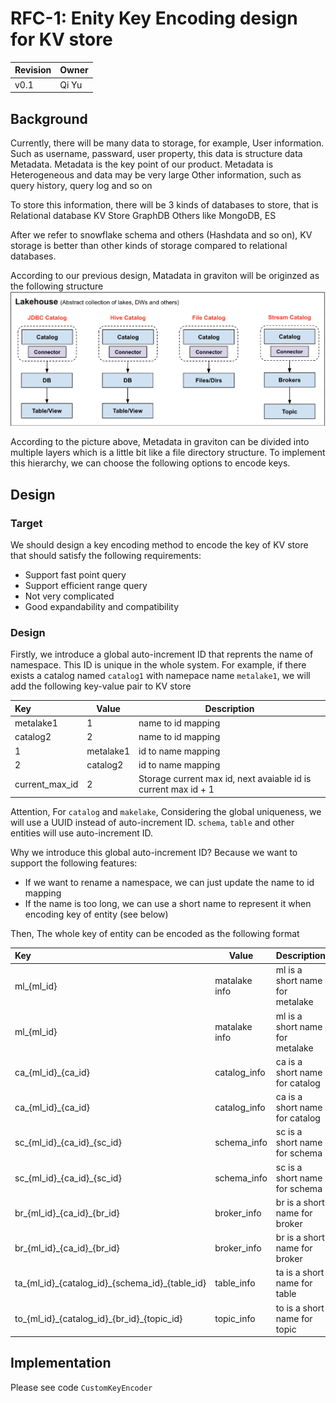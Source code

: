 <!--
  Copyright 2023 Datastrato.
  This software is licensed under the Apache License version 2.
-->

# RFC-1: Enity Key Encoding design for KV store

| Revision | Owner |
| :------- |-------|
| v0.1     | Qi Yu |

## Background
Currently, there will be many data to storage, for example, 
User information. Such as username, passward, user property, this data is structure data
Metadata. Metadata is the key point of our product. Metadata is Heterogeneous and data may be very large
Other information, such as query history, query log and so on

To store this information, there will be 3 kinds of databases to store, that is
Relational database
KV Store
GraphDB
Others like MongoDB, ES

After we refer to snowflake schema and others (Hashdata and so on), KV storage is better than other kinds of storage compared to relational databases.

According to our previous design, Matadata in graviton will be originzed as the following structure
![mc](../rfc-1/schema-overview.png)

According to the picture above, Metadata in graviton can be divided into multiple layers which is a little bit like a file directory structure. To implement this hierarchy, we can choose the following options to encode keys.

## Design

### Target

We should design a key encoding method to encode the key of KV store that should satisfy the following requirements:
- Support fast point query 
- Support efficient range query
- Not very complicated 
- Good expandability and compatibility


### Design 

Firstly, we introduce a global auto-increment ID that reprents the name of namespace. This ID is unique in the whole system. 
For example, if there exists a catalog named `catalog1` with namepace name `metalake1`, we will add the following key-value pair to KV store

| Key       | Value     | Description                                                    | 
|:----------|-----------|----------------------------------------------------------------|
| metalake1 | 1         | name to id mapping                                             |
| catalog2  | 2         | name to id mapping                                             |
| 1         | metalake1 | id to name mapping                                             |
| 2         | catalog2 | id to name mapping                                             |
 | current_max_id | 2 | Storage current max id, next avaiable id is current max id + 1 |

Attention, For `catalog` and `makelake`, Considering the global uniqueness, we will use a UUID instead of auto-increment ID.
`schema`, `table` and other entities will use auto-increment ID.


Why we introduce this global auto-increment ID? Because we want to support the following features:
- If we want to rename a namespace, we can just update the name to id mapping
- If the name is too long, we can use a short name to represent it when encoding key of entity (see below)

Then, The whole key of entity can be encoded as the following format


| Key                                              | Value         | Description                     | 
|:-------------------------------------------------|---------------|---------------------------------|
| ml_{ml_id}                                       | matalake info | ml is a short name for metalake |
| ml_{ml_id}                                       | matalake info | ml is a short name for metalake |
| ca_{ml_id}_{ca_id}                               | catalog_info  | ca is a short name for catalog  |
| ca_{ml_id}_{ca_id}                               | catalog_info  | ca is a short name for catalog  |
| sc_{ml_id}\_{ca_id}_{sc_id}                      | schema_info   | sc is a short name for schema   |
| sc_{ml_id}\_{ca_id}_{sc_id}                      | schema_info   | sc is a short name for schema   |
| br_{ml_id}\_{ca_id}_{br_id}                      | broker_info   | br is a short name for broker   |
| br_{ml_id}\_{ca_id}_{br_id}                      | broker_info   | br is a short name for broker   |
| ta_{ml_id}\_{catalog_id}\_{schema_id}_{table_id} | table_info    | ta is a short name for table    |
| to_{ml_id}\_{catalog_id}\_{br_id}_{topic_id}     | topic_info    | to is a short name for topic    |

## Implementation

Please see code ```CustomKeyEncoder```


